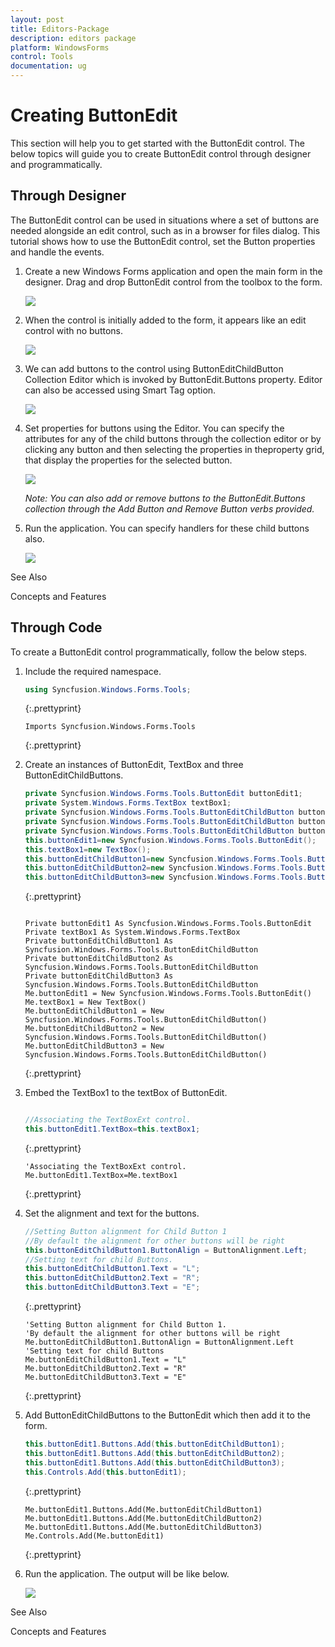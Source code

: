 ```yaml
---
layout: post
title: Editors-Package
description: editors package
platform: WindowsForms
control: Tools
documentation: ug
---
```


# Creating ButtonEdit

This section will help you to get started with the ButtonEdit control.
The below topics will guide you to create ButtonEdit control through designer and programmatically.

## Through Designer

The ButtonEdit control can be used in situations where a set of buttons are needed alongside an edit control, such as in a browser for files dialog. This tutorial shows how to use the ButtonEdit control, set the Button properties and handle the events.

1. Create a new Windows Forms application and open the main form in the designer. Drag and drop ButtonEdit control from the toolbox to the form.  

   ![](Overview_images/Overview_img79.jpeg) 



2. When the control is initially added to the form, it appears like an edit control with no buttons.

   ![](Overview_images/Overview_img80.jpeg) 



3. We can add buttons to the control using ButtonEditChildButton Collection Editor which is invoked by ButtonEdit.Buttons property. Editor can also be accessed using Smart Tag option.

   ![](Overview_images/Overview_img81.jpeg)



4. Set properties for buttons using the Editor. You can specify the attributes for any of the child buttons through the collection editor or by clicking any button and then selecting the properties in theproperty grid, that display the properties for the selected button.

   ![](Overview_images/Overview_img82.jpeg)


  

   _Note: You can also add or remove buttons to the ButtonEdit.Buttons collection through the Add Button and Remove Button verbs provided._

5. Run the application. You can specify handlers for these child buttons also.

   ![](Overview_images/Overview_img84.jpeg) 


See Also

Concepts and Features


## Through Code

To create a ButtonEdit control programmatically, follow the below steps.

1. Include the required namespace.
   
   ~~~ cs
   using Syncfusion.Windows.Forms.Tools;
   ~~~
   {:.prettyprint}
   
   ~~~ vbnet
   Imports Syncfusion.Windows.Forms.Tools
   ~~~
   {:.prettyprint}



2. Create an instances of ButtonEdit, TextBox and three ButtonEditChildButtons.
   
   ~~~ cs
   private Syncfusion.Windows.Forms.Tools.ButtonEdit buttonEdit1;
   private System.Windows.Forms.TextBox textBox1;
   private Syncfusion.Windows.Forms.Tools.ButtonEditChildButton buttonEditChildButton1;
   private Syncfusion.Windows.Forms.Tools.ButtonEditChildButton buttonEditChildButton2;
   private Syncfusion.Windows.Forms.Tools.ButtonEditChildButton buttonEditChildButton3;
   this.buttonEdit1=new Syncfusion.Windows.Forms.Tools.ButtonEdit();
   this.textBox1=new TextBox();
   this.buttonEditChildButton1=new Syncfusion.Windows.Forms.Tools.ButtonEditChildButton();
   this.buttonEditChildButton2=new Syncfusion.Windows.Forms.Tools.ButtonEditChildButton();
   this.buttonEditChildButton3=new Syncfusion.Windows.Forms.Tools.ButtonEditChildButton();
   ~~~
   {:.prettyprint}
   
   
   ~~~vbnet
   
   Private buttonEdit1 As Syncfusion.Windows.Forms.Tools.ButtonEdit
   Private textBox1 As System.Windows.Forms.TextBox
   Private buttonEditChildButton1 As Syncfusion.Windows.Forms.Tools.ButtonEditChildButton
   Private buttonEditChildButton2 As Syncfusion.Windows.Forms.Tools.ButtonEditChildButton
   Private buttonEditChildButton3 As Syncfusion.Windows.Forms.Tools.ButtonEditChildButton
   Me.buttonEdit1 = New Syncfusion.Windows.Forms.Tools.ButtonEdit()
   Me.textBox1 = New TextBox()
   Me.buttonEditChildButton1 = New Syncfusion.Windows.Forms.Tools.ButtonEditChildButton()
   Me.buttonEditChildButton2 = New Syncfusion.Windows.Forms.Tools.ButtonEditChildButton()
   Me.buttonEditChildButton3 = New Syncfusion.Windows.Forms.Tools.ButtonEditChildButton()
   ~~~
   {:.prettyprint}



3. Embed the TextBox1 to the textBox of ButtonEdit.

   ~~~ cs
   
   //Associating the TextBoxExt control.
   this.buttonEdit1.TextBox=this.textBox1;
   ~~~
   {:.prettyprint}
   
   
   ~~~vbnet
   'Associating the TextBoxExt control.
   Me.buttonEdit1.TextBox=Me.textBox1
   ~~~
   {:.prettyprint}



4. Set the alignment and text for the buttons.
   
   ~~~ cs
   //Setting Button alignment for Child Button 1
   //By default the alignment for other buttons will be right
   this.buttonEditChildButton1.ButtonAlign = ButtonAlignment.Left;
   //Setting text for child Buttons.
   this.buttonEditChildButton1.Text = "L";
   this.buttonEditChildButton2.Text = "R";
   this.buttonEditChildButton3.Text = "E";
   ~~~
   {:.prettyprint}
   
   
   ~~~vbnet
   'Setting Button alignment for Child Button 1. 
   'By default the alignment for other buttons will be right
   Me.buttonEditChildButton1.ButtonAlign = ButtonAlignment.Left
   'Setting text for child Buttons
   Me.buttonEditChildButton1.Text = "L"
   Me.buttonEditChildButton2.Text = "R"
   Me.buttonEditChildButton3.Text = "E"
   ~~~
   {:.prettyprint}



5. Add ButtonEditChildButtons to the ButtonEdit which then add it to the form.
   
   ~~~cs
   this.buttonEdit1.Buttons.Add(this.buttonEditChildButton1);
   this.buttonEdit1.Buttons.Add(this.buttonEditChildButton2);
   this.buttonEdit1.Buttons.Add(this.buttonEditChildButton3);
   this.Controls.Add(this.buttonEdit1);
   ~~~
   {:.prettyprint}
   
   ~~~vbnet
   Me.buttonEdit1.Buttons.Add(Me.buttonEditChildButton1)
   Me.buttonEdit1.Buttons.Add(Me.buttonEditChildButton2)
   Me.buttonEdit1.Buttons.Add(Me.buttonEditChildButton3)
   Me.Controls.Add(Me.buttonEdit1)
   ~~~
   {:.prettyprint}



6. Run the application. The output will be like below.

   ![](Overview_images/Overview_img85.jpeg)


See Also

Concepts and Features